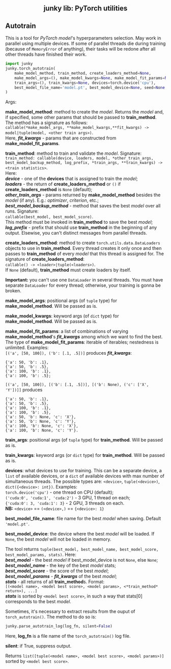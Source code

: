 <h2 align="center">junky lib: PyTorch utilities</h2>

## Autotrain

This is a tool for *PyTorch* *model*'s hyperparameters selection. May work in
parallel using multiple devices. If some of parallel threads die during
training (because of `MemoryError` of anything), their tasks will be redone
after all other threads have finished their work.

```python
import junky
junky.torch_autotrain(
    make_model_method, train_method, create_loaders_method=None,
    make_model_args=(), make_model_kwargs=None, make_model_fit_params=None,
    train_args=(), train_kwargs=None, devices=torch.device('cpu'),
    best_model_file_name='model.pt', best_model_device=None, seed=None
)
```
Args:

**make_model_method**: method to create the *model*. Returns the *model* and,
if specified, some other params that should be passed to **train_method**. The method
has a signature as follows:<br/>
`callable(*make_model_args, **make_model_kwargs,**fit_kwargs) ->
model|tuple(model, <other train args>)`.<br/>
Here, ***fit_kwargs*** - params that are constructed from
**make_model_fit_params**.

**train_method**: method to train and validate the *model*. Signature:<br/>
`train_method: callable(device, loaders, model, *other_train_args,
best_model_backup_method, log_prefix, *train_args, **train_kwargs) ->
<train statistics>`.<br/>
Here:<br/>
***device*** - one of the **devices** that is assigned to train the *model*;<br/>
***loaders*** - the return of **create_loaders_method** or `()` if
**create_loaders_method** is `None` (default);<br/>
***other_train_args*** - params returned by **make_model_method** besides the
*model* (if any). E.g.: *optimizer*, *criterion*, etc.;<br/>
***best_model_backup_method*** - method that saves the best *model* over
all runs. Signature:<br/>
`callable(best_model, best_model_score)`.<br/>
This method must be invoked in **train_method** to save the best *model*;<br/>
***log_prefix*** - prefix that should use **train_method** in the beginning of
any output. Elsewise, you can't distinct messages from parallel threads.

**create_loaders_method**: method to create `torch.utils.data.DataLoaders`
objects to use in **train_method**. Every thread creates it only once and then
passes to **train_method** of every *model* that this thread is assigned for.
The signature of **create_loaders_method**:<br/>
`callable() -> <loader>|tuple(<loaders>)`.<br/>
If `None` (default), **train_method** must create loaders by itself.

**Important:** you can't use one `DataLoader` in several threads. You must
have separate `DataLoader` for every thread; otherwise, your training is gonna
be broken.

**make_model_args**: positional args (of `tuple` type) for
**make_model_method**. Will be passed as is.

**make_model_kwargs**: keyword args (of `dict` type) for
**make_model_method**. Will be passed as is.

**make_model_fit_params**: a list of combinations of varying
**make_model_method**'s ***fit_kwargs*** among which we want to find the best.
The type of **make_model_fit_params**: iterable of iterables; nestedness is
unlimited. Examples:<br/>
`[('a', [50, 100]), ('b': [.1, .5])]` produces ***fit_kwargs***:
```
{'a': 50, 'b': .1},
{'a': 50, 'b': .5},
{'a': 100, 'b': .1},
{'a': 100, 'b': .5};
```
`[('a', [50, 100]), [('b': [.1, .5])], [('b': None), ('c': ['X', 'Y'])]]`
produces
```
{'a': 50, 'b': .1},
{'a': 50, 'b': .5},
{'a': 100, 'b': .1},
{'a': 100, 'b': .5},
{'a': 50, 'b': None, 'c': 'X'},
{'a': 50, 'b': None, 'c': 'Y'},
{'a': 100, 'b': None, 'c': 'X'},
{'a': 100, 'b': None, 'c': 'Y'}.
```

**train_args**: positional args (of `tuple` type) for **train_method**. Will
be passed as is.

**train_kwargs**: keyword args (or `dict` type) for **train_method**. Will be
passed as is.

**devices**: what devices to use for training. This can be a separate device, a
`list` of available devices, or a `dict` of available devices with max number
of simultaneous threads. The possible types are: `<device>`,
`tuple(<device>)`, `dict({<device>: int})`. Examples:<br/>
`torch.device('cpu')` - one thread on CPU (default);<br/>
`('cuda:0', 'cuda:1', 'cuda:2')` - 3 GPU, 1 thread on each;<br/>
`{'cuda:0': 3, 'cuda:1': 3}` - 2 GPU, 3 threads on each.<br/>
**NB:** `<device>` == `(<device>,)` == `{<device>: 1}`

**best_model_file_name**: file name for the best *model* when saving.
Default `'model.pt'`.

**best_model_device**: the device where the best *model* will be loaded. 
If `None`, the best *model* will not be loaded in memory.

The tool returns `tuple(best_model, best_model_name, best_model_score,
best_model_params, stats)`. Here:<br/>
***best_model*** - the best *model* if best_model_device is not `None`, else
`None`;<br/>
***best_model_name*** - the key of the best *model* stats;<br/>
***best_model_score*** - the score of the best *model*;<br/>
***best_model_params*** - ***fit_kwargs*** of the best *model*;<br/>
***stats*** - all returns of all **train_method**s. Format:<br/>
`[(<model name>, <model best score>, <model params>, <*train_method* return>),
...]`<br/>
***stats*** is sorted by `<model best score>`, in such a way that stats[0]
corresponds to the best *model*.

Sometimes, it's necessary to extract results from the ouput of
`torch_autotrain()`. The method to do so is:
```python
junky.parse_autotrain_log(log_fn, silent=False)
```
Here, **log_fn** is a file name of the ``torch_autotrain()`` log file.

**silent**: if True, suppress output.

Returns `list([tuple(<model name>, <model best score>, <model params>)]`
sorted by `<model best score>`.
